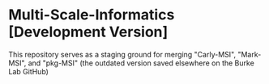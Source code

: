 # Multi-Scale-Informatics [Development Version]
This repository serves as a staging ground for merging "Carly-MSI", "Mark-MSI", and "pkg-MSI" (the outdated version saved elsewhere on the Burke Lab GitHub)
